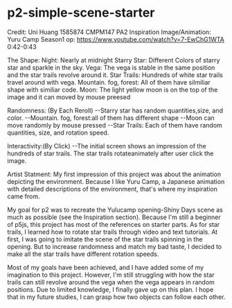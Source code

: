 # p2-simple-scene-starter

Credit: Uni Huang 1585874
CMPM147 PA2
Inspiration Image/Animation:
Yuru Camp Season1 op: https://www.youtube.com/watch?v=7-EwChG1WTA    0:42-0:43

The Shape:
Night: Nearly at midnight
Starry Star: Different Colors of starry star and sparkle in the sky.
Vega: The vega is stable in the same position and the star trails revolve around it.
Star Trails: Hundreds of white star trails travel around with vega.
Mountain. fog, forest: All of them have silmiliar shape with similiar code.
Moon: The light yellow moon is on the top of the image and it can moved by mouse preesed

Randomness: (By Each Reroll)
--Starry star has random quantities,size, and color.
--Mountain. fog, forest:all of them has different shape
--Moon can move randomly by mouse pressed
--Star Trails: Each of them have random quantities, size, and rotation speed.

Interactivity:(By Click)
--The initial screen shows an impression of the hundreds of star trails. The star trails rotateanimately after user click the image.

Artist Statment:
My first impression of this project was about the animation depicting the environment. 
Because I like Yuru Camp, a Japanese animation with detailed descriptions of the environment, 
that's where my inspiration came from.

My goal for p2 was to recreate the Yulucamp opening-Shiny Days scene as much as possible (see the Inspiration section).
Because I'm still a beginner of p5js, this project has most of the references on starter parts. As for star trails,
I learned how to rotate star trails through video and text tutorials. At first, I was going to imitate the scene of the star trails 
spinning in the opening. But to increase randomness and match my bad taste, I decided to make all the star trails have different 
rotation speeds.

Most of my goals have been achieved, and I have added some of my imagination to this project. However, I'm still struggling with how the star trails can still revolve around the vega when the vega appears in random positions. Due to limited knowledge, I finally gave up on this plan. I hope that in my future studies, I can grasp how two objects can follow each other.






